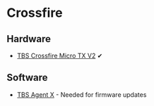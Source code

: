 # Crossfire

## Hardware

* [TBS Crossfire Micro TX V2](https://www.team-blacksheep.com/products/prod:crossfire_micro_tx) ✔

## Software

* [TBS Agent X](https://www.team-blacksheep.com/products/prod:agentx) - Needed for firmware updates
